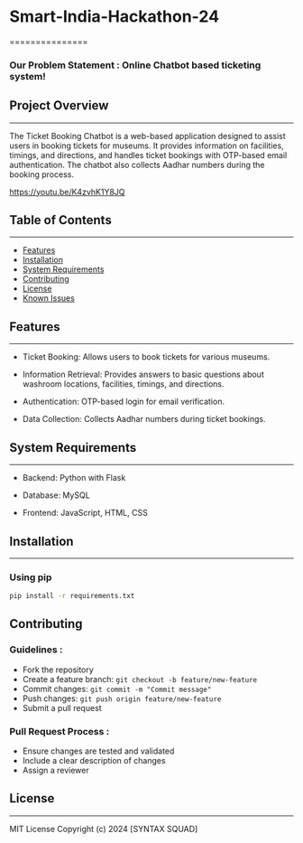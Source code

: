 # Smart-India-Hackathon-24
===============

### Our Problem Statement : Online Chatbot based ticketing system!


## Project Overview
-------------------

The Ticket Booking Chatbot is a web-based application designed to assist users in booking tickets for museums. It provides information on facilities, timings, and directions, and handles ticket bookings with OTP-based email authentication. The chatbot also collects Aadhar numbers during the booking process.

https://youtu.be/K4zvhK1Y8JQ


## Table of Contents
-----------------

* [Features](#features)
* [Installation](#installation)
* [System Requirements](#system-requirements)
* [Contributing](#contributing)
* [License](#license)
* [Known Issues](#known-issues)


## Features
-------------------

- Ticket Booking: Allows users to book tickets for various museums.

- Information Retrieval: Provides answers to basic questions about washroom locations, facilities, timings, and directions.

- Authentication: OTP-based login for email verification.

- Data Collection: Collects Aadhar numbers during ticket bookings.


## System Requirements
---------------------

* Backend: Python with Flask

* Database: MySQL

* Frontend: JavaScript, HTML, CSS

 
## Installation
---------------

### Using pip

```bash
pip install -r requirements.txt
```

## Contributing

### Guidelines :

* Fork the repository
* Create a feature branch: ```git checkout -b feature/new-feature```
* Commit changes: ```git commit -m "Commit message"```
* Push changes: ```git push origin feature/new-feature```
* Submit a pull request

### Pull Request Process :

* Ensure changes are tested and validated
* Include a clear description of changes
* Assign a reviewer


## License
-------
MIT License
Copyright (c) 2024 [SYNTAX SQUAD]

